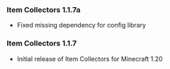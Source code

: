 ### Item Collectors 1.1.7a
- Fixed missing dependency for config library

### Item Collectors 1.1.7
- Initial release of Item Collectors for Minecraft 1.20

